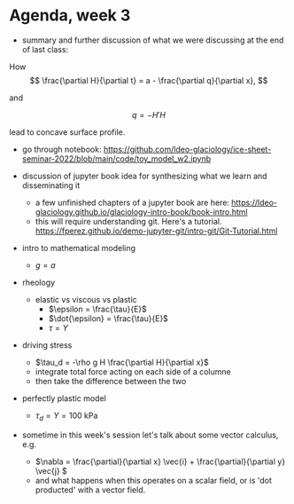 # Agenda, week 3

- summary and further discussion of what we were discussing at the end of last class:

How
$$
\frac{\partial H}{\partial t} = a - \frac{\partial q}{\partial x},
$$

and 

$$
q = -H' H
$$

lead to concave surface profile. 

- go through notebook: https://github.com/ldeo-glaciology/ice-sheet-seminar-2022/blob/main/code/toy_model_w2.ipynb

- discussion of jupyter book idea for synthesizing what we learn and disseminating it
  - a few unfinished chapters of a jupyter book are here: https://ldeo-glaciology.github.io/glaciology-intro-book/book-intro.html  
  - this will require understanding git. Here's a tutorial. https://fperez.github.io/demo-jupyter-git/intro-git/Git-Tutorial.html 

- intro to mathematical modeling
    - $g = a$



- rheology
    - elastic vs viscous vs plastic
        - $\epsilon = \frac{\tau}{E}$
        - $\dot{\epsilon} = \frac{\tau}{E}$
        - $\tau = Y$

- driving stress
    - $\tau_d = -\rho g H \frac{\partial H}{\partial x}$ 
    - integrate total force acting on each side of a columne
    - then take the difference between the two  

- perfectly plastic model 
    - $\tau_d = Y = 100$ kPa


- sometime in this week's session let's talk about some vector calculus, e.g.
   - $\nabla = \frac{\partial}{\partial x} \vec{i} + \frac{\partial}{\partial y} \vec{j} $
   - and what happens when this operates on a scalar field, or is 'dot producted' with a vector field. 
   
